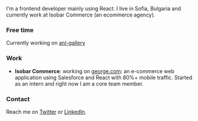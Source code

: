 I'm a frontend developer mainly using React. I live in Sofia, Bulgaria and currently work at Isobar Commerce (an ecommerce agency).

### Free time
Currently working on [ani-gallery](https://github.com/Daniel-Kolev/ani-gallery)

### Work
- **Isobar Commerce**: working on [george.com](https://direct.asda.com/george/clothing/10,default,sc.html): an e-commerce web application using Salesforce and React with 80%+ mobile traffic. Started as an intern and right now I am a core team member.

### Contact

Reach me on [Twitter](https://twitter.com/DanielKolev11) or [LinkedIn](https://www.linkedin.com/in/daniel-kolev-05257316b/).
